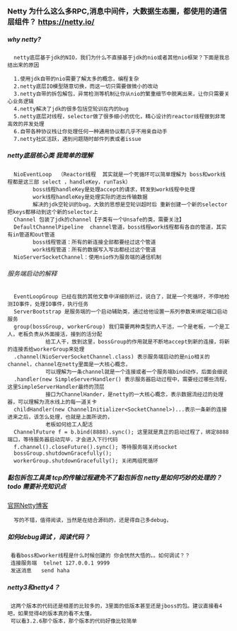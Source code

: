 
### Netty 为什么这么多RPC,消息中间件，大数据生态圈，都使用的通信层组件？ https://netty.io/

##### why netty?

      netty底层基于jdk的NIO，我们为什么不直接基于jdk的nio或者其他nio框架？下面是我总结出来的原因
      
      1.使用jdk自带的nio需要了解太多的概念，编程复杂
      2.netty底层IO模型随意切换，而这一切只需要做微小的改动
      3.netty自带的拆包解包，异常检测等机制让你从nio的繁重细节中脱离出来，让你只需要关心业务逻辑
      4.netty解决了jdk的很多包括空轮训在内的bug
      5.netty底层对线程，selector做了很多细小的优化，精心设计的reactor线程做到非常高效的并发处理
      6.自带各种协议栈让你处理任何一种通用协议都几乎不用亲自动手
      7.netty社区活跃，遇到问题随时邮件列表或者issue


##### netty底层核心类  我简单的理解
      NioEventLoop  （Reactor线程  其实就是一个死循环可以简单理解为 boss和work线程都是这三部 select ，handleKey，runTask）
            boss线程handleKey是处理accept的请求，转发到work线程中处理
            work线程handleKey是处理实际的进出传输数据
            解决的jdk空轮训的bug，大致的思想是空轮训超时后 重新创建一个新的selector 把keys都移动到这个新的selector上
      Channel 包装了jdk的channel【子类有一个Unsafe的类，需要关注】
      DefaultChannelPipeline  channel管道，boss线程work线程都有各自的管道，其实有in管道和out管道
            boss线程管道：所有的新连接全部都要经过这个管道
            work线程管道：所有的数据写入写出都经过这个管道
      NioServerSocketChannel：使用nio作为服务端的通信机制
      
      
###### 服务端启动的解释     
      EventLoopGroup 已经在我的其他文章中详细剖析过，说白了，就是一个死循环，不停地检测IO事件，处理IO事件，执行任务
      ServerBootstrap 是服务端的一个启动辅助类，通过给他设置一系列参数来绑定端口启动服务
      group(bossGroup, workerGroup) 我们需要两种类型的人干活，一个是老板，一个是工人，老板负责从外面接活，接到的活分配
                给工人干，放到这里，bossGroup的作用就是不断地accept到新的连接，将新的连接丢给workerGroup来处理
      .channel(NioServerSocketChannel.class) 表示服务端启动的是nio相关的channel，channel在netty里面是一大核心概念，
                可以理解为一条channel就是一个连接或者一个服务端bind动作，后面会细说
      .handler(new SimpleServerHandler() 表示服务器启动过程中，需要经过哪些流程，这里SimpleServerHandler最终的顶层
                接口为ChannelHander，是netty的一大核心概念，表示数据流经过的处理器，可以理解为流水线上的每一道关卡
      childHandler(new ChannelInitializer<SocketChannel>)...表示一条新的连接进来之后，该怎么处理，也就是上面所说的，
                老板如何给工人配活
      ChannelFuture f = b.bind(8888).sync(); 这里就是真正的启动过程了，绑定8888端口，等待服务器启动完毕，才会进入下行代码
      f.channel().closeFuture().sync(); 等待服务端关闭socket
      bossGroup.shutdownGracefully(); 
      workerGroup.shutdownGracefully(); 关闭两组死循环
      
##### 黏包拆包工具类 tcp的传输过程避免不了黏包拆包 netty是如何巧妙的处理的？ todo  需要补充知识点
      
[官网Netty博客](https://netty.io/wiki/related-articles.html)

      写的不错，值得阅读，当然是在结合源码的，还是得自己多debug，
     
##### 如何debug调试 ，阅读代码？
     看看boss和worker线程是什么时候创建的 你会恍然大悟的。。如何调试？？
     连接服务端  telnet 127.0.0.1 9999  
     发送消息   send haha

##### netty3和netty4？
     这两个版本的代码还是相差的比较多的，3里面的低版本甚至还是jboss的包。建议直接看4吧，如果觉得4的版本真的看不太懂，
     可以看3.2.6那个版本，那个版本的代码好像比较简单


